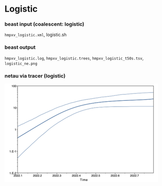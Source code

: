 # Logistic

### beast input (coalescent: logistic)
`hmpxv_logistic.xml`, logistic.sh

### beast output 
`hmpxv_logistic.log`, `hmpxv_logistic.trees`, `hmpxv_logistic_t50s.tsv`, `logistic_ne.png`

### netau via tracer (logistic)
![netau via tracer](logistic_ne.png)
